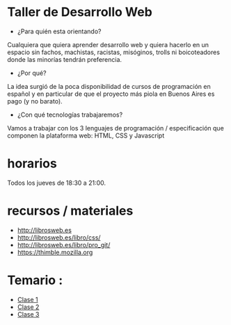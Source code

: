 # Taller de Desarrollo Web

- ¿Para quién esta orientando? 

Cualquiera que quiera aprender desarrollo web y quiera hacerlo en un espacio sin fachos, machistas, racistas, misóginos, trolls ni boicoteadores donde las minorías tendrán preferencia.
 
- ¿Por qué?

La idea surgió de la poca disponibilidad de cursos de programación en español y en particular de que el proyecto más piola en Buenos Aires es pago (y no barato).

- ¿Con qué tecnologías trabajaremos?

Vamos a trabajar con los 3 lenguajes de programación / especificación que componen la plataforma web: HTML, CSS y Javascript 

# horarios

Todos los jueves de 18:30 a 21:00.

# recursos / materiales

- http://librosweb.es
- http://librosweb.es/libro/css/
- http://librosweb.es/libro/pro_git/
- https://thimble.mozilla.org

# Temario : 

- [Clase 1](clases/01.md)
- [Clase 2](clases/02.md)
- [Clase 3](clases/03.md)
